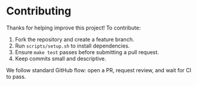 # Contributing

Thanks for helping improve this project! To contribute:

1. Fork the repository and create a feature branch.
2. Run `scripts/setup.sh` to install dependencies.
3. Ensure `make test` passes before submitting a pull request.
4. Keep commits small and descriptive.

We follow standard GitHub flow: open a PR, request review, and wait for CI to pass.

